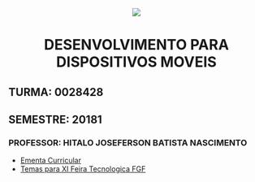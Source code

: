 <p align="center">
<img src="http://www.fgf.edu.br/wp-content/themes/fgf-28-05-2013_RESPONSIVO/images/fgf-faculdade-integrada-da-grande-fortaleza.png">
</p>
<h1 align="center">DESENVOLVIMENTO PARA DISPOSITIVOS MOVEIS</h1>


## TURMA: 0028428 

## SEMESTRE: 20181

### PROFESSOR: HITALO JOSEFERSON BATISTA NASCIMENTO

- [Ementa Curricular](ementa_curricular.md)
- [Temas para XI Feira Tecnologica FGF](temas.md)
